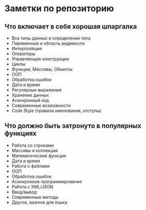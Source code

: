 # Заметки по репозиторию

## Что включает в себя хорошая шпаргалка

- Все типы данных и определение типа
- Переменные и область видимости
- Интерполяция
- Операторы
- Управляющие конструкции
- Циклы
- Функции, Массивы, Объекты
- ООП
- Обработка ошибок
- Дата и время
- Регулярные выражения
- Хранение данных
- Асинхронный код
- Современные возможности
- Code Style (правила именования, отступы)

## Что должно быть затронуто в популярных функциях

- Работа со строками
- Массивы и коллекции
- Математические функции
- Дата и время
- Работа с файлами
- ООП
- Обработка ошибок
- Асинхронное программирование
- Работа с XML/JSON
- Ввод/вывод
- Современные методы
- Другое, важное для языка